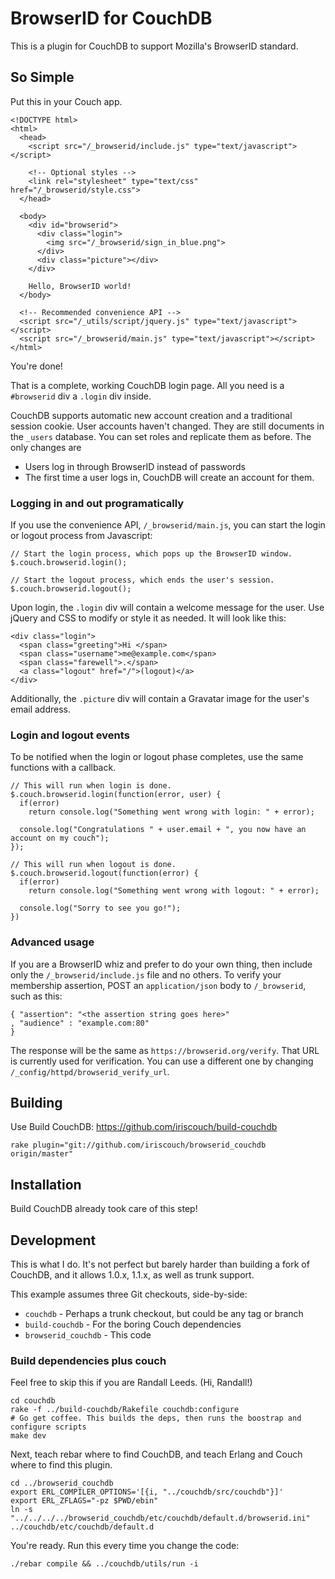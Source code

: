 # BrowserID for CouchDB

This is a plugin for CouchDB to support Mozilla's BrowserID standard.

## So Simple

Put this in your Couch app.

    <!DOCTYPE html>
    <html>
      <head>
        <script src="/_browserid/include.js" type="text/javascript"></script>

        <!-- Optional styles -->
        <link rel="stylesheet" type="text/css" href="/_browserid/style.css">
      </head>

      <body>
        <div id="browserid">
          <div class="login">
            <img src="/_browserid/sign_in_blue.png">
          </div>
          <div class="picture"></div>
        </div>

        Hello, BrowserID world!
      </body>

      <!-- Recommended convenience API -->
      <script src="/_utils/script/jquery.js" type="text/javascript"></script>
      <script src="/_browserid/main.js" type="text/javascript"></script>
    </html>

You're done!

That is a complete, working CouchDB login page.  All you need is a `#browserid` div a `.login` div inside.

CouchDB supports automatic new account creation and a traditional session cookie. User accounts haven't changed. They are still documents in the `_users` database. You can set roles and replicate them as before. The only changes are

* Users log in through BrowserID instead of passwords
* The first time a user logs in, CouchDB will create an account for them.

### Logging in and out programatically

If you use the convenience API, `/_browserid/main.js`, you can start the login or logout process from Javascript:

    // Start the login process, which pops up the BrowserID window.
    $.couch.browserid.login();

    // Start the logout process, which ends the user's session.
    $.couch.browserid.logout();

Upon login, the `.login` div will contain a welcome message for the user. Use jQuery and CSS to modify or style it as needed. It will look like this:

    <div class="login">
      <span class="greeting">Hi </span>
      <span class="username">me@example.com</span>
      <span class="farewell">.</span>
      <a class="logout" href="/">(logout)</a>
    </div>

Additionally, the `.picture` div will contain a Gravatar image for the user's email address.

### Login and logout events

To be notified when the login or logout phase completes, use the same functions with a callback.

    // This will run when login is done.
    $.couch.browserid.login(function(error, user) {
      if(error)
        return console.log("Something went wrong with login: " + error);

      console.log("Congratulations " + user.email + ", you now have an account on my couch");
    });

    // This will run when logout is done.
    $.couch.browserid.logout(function(error) {
      if(error)
        return console.log("Something went wrong with logout: " + error);

      console.log("Sorry to see you go!");
    })

### Advanced usage

If you are a BrowserID whiz and prefer to do your own thing, then include only the `/_browserid/include.js` file and no others. To verify your membership assertion, POST an `application/json` body to `/_browserid`, such as this:

    { "assertion": "<the assertion string goes here>"
    , "audience" : "example.com:80"
    }

The response will be the same as `https://browserid.org/verify`. That URL is currently used for verification. You can use a different one by changing `/_config/httpd/browserid_verify_url`.

## Building

Use Build CouchDB: https://github.com/iriscouch/build-couchdb

    rake plugin="git://github.com/iriscouch/browserid_couchdb origin/master"

## Installation

Build CouchDB already took care of this step!

## Development

This is what I do. It's not perfect but barely harder than building a fork of CouchDB, and it allows 1.0.x, 1.1.x, as well as trunk support.

This example assumes three Git checkouts, side-by-side:

* `couchdb` - Perhaps a trunk checkout, but could be any tag or branch
* `build-couchdb` - For the boring Couch dependencies
* `browserid_couchdb` - This code

### Build dependencies plus couch

Feel free to skip this if you are Randall Leeds. (Hi, Randall!)

    cd couchdb
    rake -f ../build-couchdb/Rakefile couchdb:configure
    # Go get coffee. This builds the deps, then runs the boostrap and configure scripts
    make dev

Next, teach rebar where to find CouchDB, and teach Erlang and Couch where to find this plugin.

    cd ../browserid_couchdb
    export ERL_COMPILER_OPTIONS='[{i, "../couchdb/src/couchdb"}]'
    export ERL_ZFLAGS="-pz $PWD/ebin"
    ln -s "../../../../browserid_couchdb/etc/couchdb/default.d/browserid.ini" ../couchdb/etc/couchdb/default.d

You're ready. Run this every time you change the code:

    ./rebar compile && ../couchdb/utils/run -i
